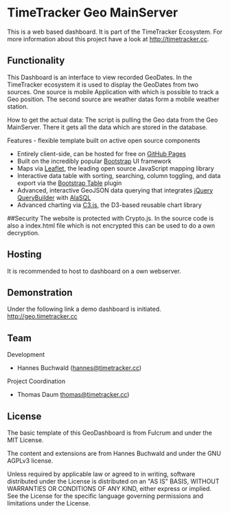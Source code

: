 # TimeTracker Geo MainServer

This is a web based dashboard. It is part of the TimeTracker Ecosystem.
For more information about this project have a look at http://timetracker.cc.


## Functionality
This Dashboard is an interface to view recorded GeoDates.
In the TimeTracker ecosystem it is used to display the GeoDates from two sources.
One source is mobile Application with which is possible to track a Geo position.
The second source are weather datas form a mobile weather station.

How to get the actual data:
The script is pulling the Geo data from the Geo MainServer. There it gets
all the data which are stored in the database.

Features - flexible template built on active open source components
* Entirely client-side, can be hosted for free on [GitHub Pages](https://pages.github.com/)
* Built on the incredibly popular [Bootstrap](http://getbootstrap.com/) UI framework
* Maps via [Leaflet](http://leafletjs.com/), the leading open source JavaScript mapping library
* Interactive data table with sorting, searching, column toggling, and data export via the [Bootstrap Table](http://bootstrap-table.wenzhixin.net.cn/) plugin
* Advanced, interactive GeoJSON data querying that integrates [jQuery QueryBuilder](http://mistic100.github.io/jQuery-QueryBuilder/index.html) with [AlaSQL](http://alasql.org/)
* Advanced charting via [C3.js](http://c3js.org/), the D3-based reusable chart library


##Security
The website is protected with Crypto.js. In the source code is also a index.html
file which is not encrypted this can be used to do a own decryption.


## Hosting
It is recommended to host to dashboard on a own webserver.


## Demonstration
Under the following link a demo dashboard is initiated.
http://geo.timetracker.cc


## Team
Development
- Hannes Buchwald ([hannes@timetracker.cc](mailto:hannes@timetracker.cc))

Project Coordination
- Thomas Daum [thomas@timetracker.cc](mailto:thomas@timetracker.cc))


## License
The basic template of this GeoDashboard is from Fulcrum
and under the MIT License.

The content and extensions are from Hannes Buchwald
and under the GNU AGPLv3 license.

Unless required by applicable law or agreed to in writing, software
distributed under the License is distributed on an "AS IS" BASIS,
WITHOUT WARRANTIES OR CONDITIONS OF ANY KIND, either express or implied.
See the License for the specific language governing permissions and
limitations under the License.
